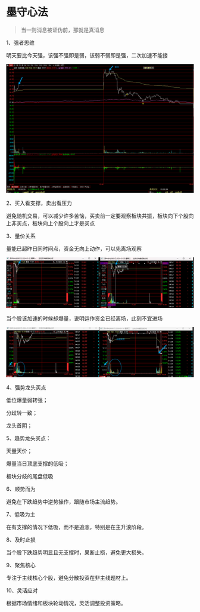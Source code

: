 # 墨守心法

> 当一则消息被证伪前，那就是真消息

1、强者思维

明天要比今天强，该强不强即是弱，该弱不弱即是强，二次加速不能接

![克来机电](image.png)

2、买入看支撑，卖出看压力

避免随机交易，可以减少许多苦恼，买卖前一定要观察板块共振，板块向下个股向上非买点，板块向上个股向上才是买点

3、量价关系

量能已超昨日同时间点，资金无向上动作，可以先离场观察

![深中华A](image-1.png)

当个股该加速的时候却爆量，说明运作资金已经离场，此刻不宜进场

![深中华A](image-2.png)

4、强势龙头买点

低位爆量弱转强；

分歧转一致；   

龙头首阴； 

5、趋势龙头买点：

天量天价；

爆量当日顶底支撑的低吸；

板块分歧的尾盘低吸

6、顺势而为

避免在下跌趋势中逆势操作，跟随市场主流趋势。

7、低吸为主

在有支撑的情况下低吸，而不是追涨，特别是在主升浪阶段。

8、及时止损

当个股下跌趋势明显且无支撑时，果断止损，避免更大损失。

9、聚焦核心

专注于主线核心个股，避免分散投资在非主线题材上。

10、灵活应对

根据市场情绪和板块轮动情况，灵活调整投资策略。